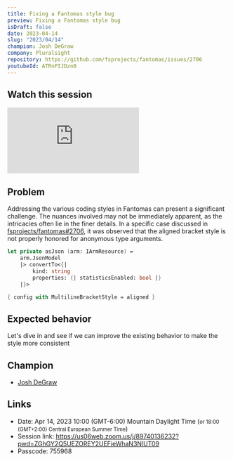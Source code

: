 ```yaml
---
title: Fixing a Fantomas style bug
preview: Fixing a Fantomas style bug
isDraft: false
date: 2023-04-14
slug: "2023/04/14"
champion: Josh DeGraw
company: Pluralsight
repository: https://github.com/fsprojects/fantomas/issues/2706
youtubeId: ATRnPIJDzn0
---
```


## Watch this session

<div class="ratio ratio-16x9 mb-4">
    <iframe src="https://www.youtube.com/embed/ATRnPIJDzn0" title="YouTube video player" frameborder="0" allow="accelerometer; autoplay; clipboard-write; encrypted-media; gyroscope; picture-in-picture; web-share" allowfullscreen></iframe>
</div>

## Problem

Addressing the various coding styles in Fantomas can present a significant challenge. The nuances involved may not be immediately apparent, as the intricacies often lie in the finer details. In a specific case discussed in [fsprojects/fantomas#2706](https://github.com/fsprojects/fantomas/issues/2706), it was observed that the aligned bracket style is not properly honored for anonymous type arguments.

```fsharp
let private asJson (arm: IArmResource) =
    arm.JsonModel
    |> convertTo<{|
        kind: string
        properties: {| statisticsEnabled: bool |}
    |}>
```

```fsharp
{ config with MultilineBracketStyle = aligned }
```

## Expected behavior

Let's dive in and see if we can improve the existing behavior to make the style more consistent

## Champion

- [Josh DeGraw](https://twitter.com/rawdeg)

## Links

- Date: Apr 14, 2023 10:00 (GMT-6:00) Mountain Daylight Time (<small>or 18:00 (GMT+2:00) Central European Summer Time</small>)
- Session link: https://us06web.zoom.us/j/89740136232?pwd=ZGhGY2Q5UEZOREY2UEFieWhaN3NlUT09
- Passcode: 755968

